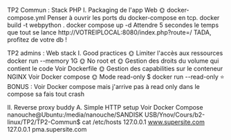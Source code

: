 TP2 Commun : Stack PHP
I. Packaging de l'app Web
🌞 docker-compose.yml
Penser à ouvrir les ports du docker-compose en tcp.
docker build -t webpython .
docker compose up -d
Attendre 5 secondes le temps que tout se lance
http://VOTREIPLOCAL:8080/index.php?route=/
TADA, profitez de votre db !

TP2 admins : Web stack
I. Good practices
🌞 Limiter l'accès aux ressources
docker run --memory 1G
🌞 No root et 🌞 Gestion des droits du volume qui contient le code
Voir Dockerfile
🌞 Gestion des capabilities sur le conteneur NGINX
Voir Docker compose
🌞 Mode read-only
$ docker run --read-only
⭐ BONUS :
Voir Docker compose mais j'arrive pas à read only dans le compose sa fais tout crash

II. Reverse proxy buddy
A. Simple HTTP setup
Voir Docker Compose
nanouche@Ubuntu:/media/nanouche/SANDISK USB/Ynov/Cours/b2-linux/TP2/TP2-Commun$ cat /etc/hosts
127.0.0.1 www.supersite.com
127.0.0.1 pma.supersite.com 